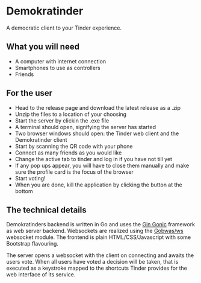 # Demokratinder

A democratic client to your Tinder experience.


## What you will need
* A computer with internet connection
* Smartphones to use as controllers
* Friends
## For the user
* Head to the release page and download the latest release as a .zip
* Unzip the files to a location of your choosing
* Start the server by clickin the .exe file
* A terminal should open, signifying the server has started
* Two browser windows should open: the Tinder web client and the Demokratinder client
* Start by scanning the QR code with your phone
* Connect as many friends as you would like
* Change the active tab to tinder and log in if you have not till yet
* If any pop ups appear, you will have to close them manually and make sure the profile card is the focus of the browser
* Start voting!
* When you are done, kill the application by clicking the button at the bottom

## The technical details 
Demokratinders backend is written in Go and uses the [Gin Gonic](https://github.com/gin-gonic/gin) framework as web server backend. Websockets are realized using the [Gobwas/ws](https://github.com/gobwas/ws) websocket module. The frontend is plain HTML/CSS/Javascript with some Bootstrap flavouring.

The server opens a websocket with the client on connecting and awaits the users vote. When all users have voted a decision will be taken, that is executed as a keystroke mapped to the shortcuts Tinder provides for the web interface of its service.